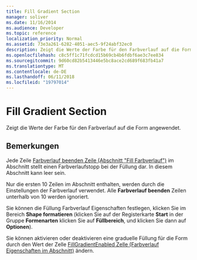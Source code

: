 ```yaml
---
title: Fill Gradient Section
manager: soliver
ms.date: 11/16/2014
ms.audience: Developer
ms.topic: reference
localization_priority: Normal
ms.assetid: 73e3a261-6282-4051-aec5-9f24abf32ec0
description: Zeigt die Werte der Farbe für den Farbverlauf auf die Form angewendet.
ms.openlocfilehash: c8c5ff1c71fcdcd15b69cb4b6fdbf6ae3c7ee834
ms.sourcegitcommit: 9d60cd82b5413446e5bc8ace2cd689f683fb41a7
ms.translationtype: MT
ms.contentlocale: de-DE
ms.lasthandoff: 06/11/2018
ms.locfileid: "19797014"
---
```

# <a name="fill-gradient-section"></a>Fill Gradient Section

Zeigt die Werte der Farbe für den Farbverlauf auf die Form angewendet. 
  
## <a name="remarks"></a>Bemerkungen

Jede Zeile [Farbverlauf beenden Zeile (Abschnitt "Fill Farbverlauf")](gradient-stop-row-fill-gradient-section.md) im Abschnitt stellt einen Farbverlaufstopp bei der Füllung dar. In diesem Abschnitt kann leer sein. 
  
Nur die ersten 10 Zeilen im Abschnitt enthalten, werden durch die Einstellungen der Farbverlauf verwendet. Alle **Farbverlauf beenden** Zeilen unterhalb von 10 werden ignoriert. 
  
Sie können die Füllung Farbverlauf Eigenschaften festlegen, klicken Sie im Bereich **Shape formatieren** (klicken Sie auf der Registerkarte **Start** in der Gruppe **Formenarten** klicken Sie auf **Füllbereich**, und klicken Sie dann auf **Optionen**). 
  
Sie können aktivieren oder deaktivieren eine graduelle Füllung für die Form durch den Wert der Zelle [FillGradientEnabled Zelle (Farbverlauf Eigenschaften im Abschnitt)](fillgradientenabled-cell-gradient-properties-section.md) ändern. 
  


